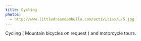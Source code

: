 ```yaml
---
title: Cycling
photos:
  - http://www.littledreamdambulla.com/activities/u/5.jpg
---
```


Cycling ( Mountain bicycles on request ) and motorcycle tours.
